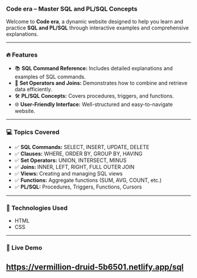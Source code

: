 
###  **Code era – Master SQL and PL/SQL Concepts**

Welcome to **Code era**, a dynamic website designed to help you learn and practice **SQL and PL/SQL** through interactive examples and comprehensive explanations.

---

### 🔥 **Features**
- 📚 **SQL Command Reference:** Includes detailed explanations and examples of SQL commands.  
- 🔎 **Set Operators and Joins:** Demonstrates how to combine and retrieve data efficiently.  
- 🛠️ **PL/SQL Concepts:** Covers procedures, triggers, and functions.  
- 🌐 **User-Friendly Interface:** Well-structured and easy-to-navigate website.  

---

### 💻 **Topics Covered**
- ✅ **SQL Commands:** SELECT, INSERT, UPDATE, DELETE  
- ✅ **Clauses:** WHERE, ORDER BY, GROUP BY, HAVING  
- ✅ **Set Operators:** UNION, INTERSECT, MINUS  
- ✅ **Joins:** INNER, LEFT, RIGHT, FULL OUTER JOIN  
- ✅ **Views:** Creating and managing SQL views  
- ✅ **Functions:** Aggregate functions (SUM, AVG, COUNT, etc.)  
- ✅ **PL/SQL:** Procedures, Triggers, Functions, Cursors  

---

### 📎 **Technologies Used**
- HTML  
- CSS 
---

### 🚀 **Live Demo**
https://vermillion-druid-5b6501.netlify.app/sql
---

